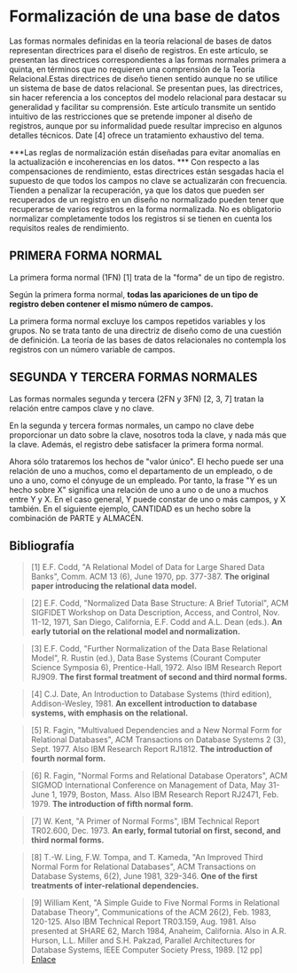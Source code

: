 # Formalización de una base de datos

Las formas normales definidas en la teoría relacional de bases de datos representan directrices para el diseño de registros. En este artículo, se presentan las directrices correspondientes a las formas normales primera a quinta, en términos que no requieren una comprensión de la Teoría Relacional.Estas directrices de diseño tienen sentido aunque no se utilice un sistema de base de datos relacional. 
Se presentan pues, las directrices, sin hacer referencia a los conceptos del modelo relacional para destacar su generalidad y facilitar su comprensión.
Este artículo transmite un sentido intuitivo de las restricciones que se pretende imponer al diseño de registros, aunque por su informalidad puede resultar impreciso en algunos detalles técnicos. Date [4] ofrece un tratamiento exhaustivo del tema.

***Las reglas de normalización están diseñadas para evitar anomalías en la actualización e incoherencias en los datos. ***
Con respecto a las compensaciones de rendimiento, estas directrices están sesgadas hacia el supuesto de que todos los campos no clave se actualizarán con frecuencia. Tienden a penalizar la recuperación, ya que los datos que pueden ser recuperados de un registro en un diseño no normalizado pueden tener que recuperarse de varios registros en la forma normalizada. No es obligatorio normalizar completamente todos los registros si se tienen en cuenta los requisitos reales de rendimiento.

## PRIMERA FORMA NORMAL
La primera forma normal (1FN) [1] trata de la "forma" de un tipo de registro.

Según la primera forma normal, **todas las apariciones de un tipo de registro deben contener el mismo número de campos.**

La primera forma normal excluye los campos repetidos variables y los grupos. No se trata tanto de una directriz de diseño como de una cuestión de definición. La teoría de las bases de datos relacionales no contempla los registros con un número variable de campos.

## SEGUNDA Y TERCERA FORMAS NORMALES
Las formas normales segunda y tercera (2FN y 3FN) [2, 3, 7] tratan la relación entre campos clave y no clave.

En la segunda y tercera formas normales, un campo no clave debe proporcionar un dato sobre la clave, nosotros toda la clave, y nada más que la clave. Además, el registro debe satisfacer la primera forma normal.

Ahora sólo trataremos los hechos de "valor único". El hecho puede ser una relación de uno a muchos, como el departamento de un empleado, o de uno a uno, como el cónyuge de un empleado. Por tanto, la frase "Y es un hecho sobre X" significa una relación de uno a uno o de uno a muchos entre Y y X. En el caso general, Y puede constar de uno o más campos, y X también. En el siguiente ejemplo, CANTIDAD es un hecho sobre la combinación de PARTE y ALMACÉN.



## Bibliografía

> [1] E.F. Codd, "A Relational Model of Data for Large Shared Data Banks", Comm. ACM 13 (6), June 1970, pp. 377-387.
**The original paper introducing the relational data model.**

> [2] E.F. Codd, "Normalized Data Base Structure: A Brief Tutorial", ACM SIGFIDET Workshop on Data Description, Access, and Control, Nov. 11-12, 1971, San Diego, California, E.F. Codd and A.L. Dean (eds.).
**An early tutorial on the relational model and normalization.**

> [3] E.F. Codd, "Further Normalization of the Data Base Relational Model", R. Rustin (ed.), Data Base Systems (Courant Computer Science Symposia 6), Prentice-Hall, 1972. Also IBM Research Report RJ909.
**The first formal treatment of second and third normal forms.**

> [4] C.J. Date, An Introduction to Database Systems (third edition), Addison-Wesley, 1981.
**An excellent introduction to database systems, with emphasis on the relational.**

> [5] R. Fagin, "Multivalued Dependencies and a New Normal Form for Relational Databases", ACM Transactions on Database Systems 2 (3), Sept. 1977. Also IBM Research Report RJ1812.
**The introduction of fourth normal form.**

> [6] R. Fagin, "Normal Forms and Relational Database Operators", ACM SIGMOD International Conference on Management of Data, May 31-June 1, 1979, Boston, Mass. Also IBM Research Report RJ2471, Feb. 1979.
**The introduction of fifth normal form.**

> [7] W. Kent, "A Primer of Normal Forms", IBM Technical Report TR02.600, Dec. 1973.
**An early, formal tutorial on first, second, and third normal forms.**

> [8] T.-W. Ling, F.W. Tompa, and T. Kameda, "An Improved Third Normal Form for Relational Databases", ACM Transactions on Database Systems, 6(2), June 1981, 329-346.
**One of the first treatments of inter-relational dependencies.**

> [9] William Kent, "A Simple Guide to Five Normal Forms in Relational Database Theory", Communications of the ACM 26(2), Feb. 1983, 120-125. Also IBM Technical Report TR03.159, Aug. 1981. Also presented at SHARE 62, March 1984, Anaheim, California. Also in A.R. Hurson, L.L. Miller and S.H. Pakzad, Parallel Architectures for Database Systems, IEEE Computer Society Press, 1989. [12 pp] [Enlace](http://www.bkent.net/Doc/simple5.htm)
